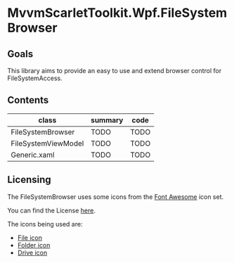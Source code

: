 # MvvmScarletToolkit.Wpf.FileSystemBrowser

## Goals

This library aims to provide an easy to use and extend browser control for FileSystemAccess.

## Contents

|class|summary|code|
|---|---|---|
|FileSystemBrowser|TODO|TODO|
|FileSystemViewModel|TODO|TODO|
|Generic.xaml|TODO|TODO|

## Licensing

The FileSystemBrowser uses some icons from the [Font Awesome](https://fontawesome.com/) icon set.

You can find the License [here](https://fontawesome.com/license).

The icons being used are:

- [File icon](https://fontawesome.com/icons/file?style=regular)
- [Folder icon](https://fontawesome.com/icons/folder?style=regular)
- [Drive icon](https://fontawesome.com/icons/hdd?style=regular)
